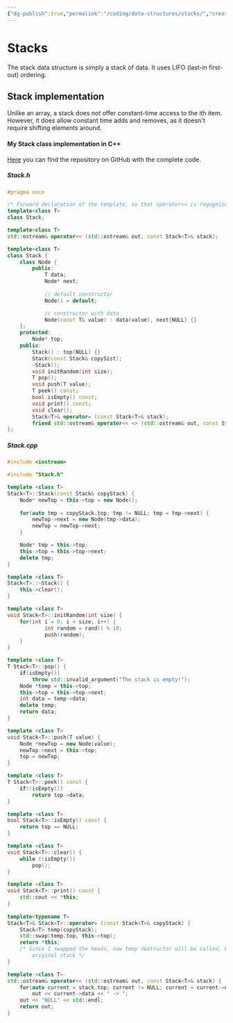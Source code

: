 ```yaml
---
{"dg-publish":true,"permalink":"/coding/data-structures/stacks/","created":"2023-01-25T00:35:15.802+01:00","updated":"2023-01-25T00:35:15.802+01:00"}
---
```


# Stacks
The stack data structure is simply a stack of data. It uses LIFO (last-in first-out) ordering. 

## Stack implementation
Unlike an array, a stack does not offer constant-time access to the ith item. However, it does allow constant time adds and removes, as it doesn't require shifting elements around.
#### My Stack class implementation in C++
[Here](https://github.com/F4bbi/data-structures-implementation/tree/main/Stack) you can find the repository on GitHub with the complete code.
##### Stack.h
```cpp
#pragma once

/* Forward declaration of the template, so that operator<< is regognized as a template */
template<class T>
class Stack;

template<class T>
std::ostream& operator<< (std::ostream& out, const Stack<T>& stack);

template<class T>
class Stack {
    class Node {
        public:
            T data;
            Node* next;
            
            // default constructor
            Node() = default;

            // constructor with data
            Node(const T& value) : data(value), next{NULL} {}
    };
    protected:
        Node* top;
    public:
        Stack() : top(NULL) {}
        Stack(const Stack& copySist);
        ~Stack();
        void initRandom(int size);
        T pop();
        void push(T value);
        T peek() const;
        bool isEmpty() const;
        void print() const;
        void clear();
        Stack<T>& operator= (const Stack<T>& stack);
        friend std::ostream& operator<< <> (std::ostream& out, const Stack<T>& stack);
};
```

##### Stack.cpp
```cpp
#include <iostream>

#include "Stack.h"

template <class T>
Stack<T>::Stack(const Stack& copyStack) {
    Node* newTop = this->top = new Node();
    
    for(auto tmp = copyStack.top; tmp != NULL; tmp = tmp->next) {
        newTop->next = new Node(tmp->data);
        newTop = newTop->next;
    }

    Node* tmp = this->top;
    this->top = this->top->next;
    delete tmp;
}

template <class T>
Stack<T>::~Stack() {
    this->clear();
}

template <class T>
void Stack<T>::initRandom(int size) {
    for(int i = 0; i < size; i++) {
            int random = rand() % 10;
            push(random);
    }
}

template <class T>
T Stack<T>::pop() {
    if(isEmpty())
        throw std::invalid_argument("The stack is empty!");
    Node *temp = this->top;
    this->top = this->top->next;
    int data = temp->data;
    delete temp;
    return data;
}

template <class T>
void Stack<T>::push(T value) {
    Node *newTop = new Node(value);
    newTop->next = this->top;
    top = newTop;
}

template <class T>
T Stack<T>::peek() const {
    if(!isEmpty())
        return top->data;
}

template <class T>
bool Stack<T>::isEmpty() const {
    return top == NULL; 
}

template <class T>
void Stack<T>::clear() {
    while (!isEmpty())
        pop();
}

template <class T>
void Stack<T>::print() const {
    std::cout << *this; 
}
 
template<typename T>
Stack<T>& Stack<T>::operator= (const Stack<T>& copyStack) {
    Stack<T> temp(copyStack);
    std::swap(temp.top, this->top);
    return *this;
    /* Since I swapped the heads, now temp destructor will be called, but temp now is the 
        original stack */
}

template <class T>
std::ostream& operator<< (std::ostream& out, const Stack<T>& stack) {
    for(auto current = stack.top; current != NULL; current = current->next)
        out << current->data << " -> ";
    out << "NULL" << std::endl;
    return out;
}
```